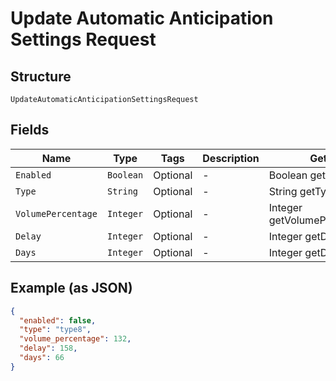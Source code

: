 
# Update Automatic Anticipation Settings Request

## Structure

`UpdateAutomaticAnticipationSettingsRequest`

## Fields

| Name | Type | Tags | Description | Getter | Setter |
|  --- | --- | --- | --- | --- | --- |
| `Enabled` | `Boolean` | Optional | - | Boolean getEnabled() | setEnabled(Boolean enabled) |
| `Type` | `String` | Optional | - | String getType() | setType(String type) |
| `VolumePercentage` | `Integer` | Optional | - | Integer getVolumePercentage() | setVolumePercentage(Integer volumePercentage) |
| `Delay` | `Integer` | Optional | - | Integer getDelay() | setDelay(Integer delay) |
| `Days` | `Integer` | Optional | - | Integer getDays() | setDays(Integer days) |

## Example (as JSON)

```json
{
  "enabled": false,
  "type": "type8",
  "volume_percentage": 132,
  "delay": 158,
  "days": 66
}
```

